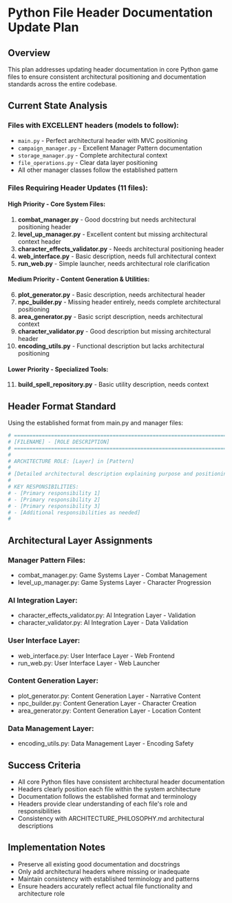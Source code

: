 # Python File Header Documentation Update Plan

## Overview
This plan addresses updating header documentation in core Python game files to ensure consistent architectural positioning and documentation standards across the entire codebase.

## Current State Analysis

### Files with EXCELLENT headers (models to follow):
- `main.py` - Perfect architectural header with MVC positioning
- `campaign_manager.py` - Excellent Manager Pattern documentation
- `storage_manager.py` - Complete architectural context
- `file_operations.py` - Clear data layer positioning
- All other manager classes follow the established pattern

### Files Requiring Header Updates (11 files):

#### **High Priority - Core System Files:**
1. **combat_manager.py** - Good docstring but needs architectural positioning header
2. **level_up_manager.py** - Excellent content but missing architectural context header  
3. **character_effects_validator.py** - Needs architectural positioning header
4. **web_interface.py** - Basic description, needs full architectural context
5. **run_web.py** - Simple launcher, needs architectural role clarification

#### **Medium Priority - Content Generation & Utilities:**
6. **plot_generator.py** - Basic description, needs architectural header
7. **npc_builder.py** - Missing header entirely, needs complete architectural positioning
8. **area_generator.py** - Basic script description, needs architectural context
9. **character_validator.py** - Good description but missing architectural header
10. **encoding_utils.py** - Functional description but lacks architectural positioning

#### **Lower Priority - Specialized Tools:**
11. **build_spell_repository.py** - Basic utility description, needs context

## Header Format Standard

Using the established format from main.py and manager files:

```python
# ============================================================================
# [FILENAME] - [ROLE DESCRIPTION]
# ============================================================================
#
# ARCHITECTURE ROLE: [Layer] in [Pattern]
#
# [Detailed architectural description explaining purpose and positioning]
#
# KEY RESPONSIBILITIES:
# - [Primary responsibility 1]
# - [Primary responsibility 2]
# - [Primary responsibility 3]
# - [Additional responsibilities as needed]
#
```

## Architectural Layer Assignments

### **Manager Pattern Files:**
- combat_manager.py: Game Systems Layer - Combat Management
- level_up_manager.py: Game Systems Layer - Character Progression

### **AI Integration Layer:**
- character_effects_validator.py: AI Integration Layer - Validation
- character_validator.py: AI Integration Layer - Data Validation

### **User Interface Layer:**
- web_interface.py: User Interface Layer - Web Frontend
- run_web.py: User Interface Layer - Web Launcher

### **Content Generation Layer:**
- plot_generator.py: Content Generation Layer - Narrative Content
- npc_builder.py: Content Generation Layer - Character Creation
- area_generator.py: Content Generation Layer - Location Content

### **Data Management Layer:**
- encoding_utils.py: Data Management Layer - Encoding Safety

## Success Criteria
- All core Python files have consistent architectural header documentation
- Headers clearly position each file within the system architecture
- Documentation follows the established format and terminology
- Headers provide clear understanding of each file's role and responsibilities
- Consistency with ARCHITECTURE_PHILOSOPHY.md architectural descriptions

## Implementation Notes
- Preserve all existing good documentation and docstrings
- Only add architectural headers where missing or inadequate
- Maintain consistency with established terminology and patterns
- Ensure headers accurately reflect actual file functionality and architecture role